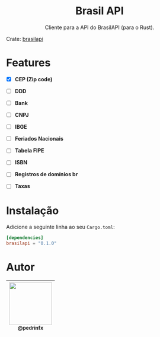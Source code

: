 <div align="center">

# Brasil API

Cliente para a API do BrasilAPI (para o Rust).

</div>

Crate: [brasilapi](https://crates.io/crates/brasilapi)

# Features
 - [x] **CEP (Zip code)**
 - [ ] **DDD**
 - [ ] **Bank**
 - [ ] **CNPJ**
 - [ ] **IBGE**
 - [ ] **Feriados Nacionais**
 - [ ] **Tabela FIPE**
 - [ ] **ISBN**
 - [ ] **Registros de domínios br**
 - [ ] **Taxas**


# Instalação
Adicione a seguinte linha ao seu `Cargo.toml`:

```toml
[dependencies]
brasilapi = "0.1.0"
```

# Autor
<div align="center">

| [<img src="https://github.com/pedrinfx.png?size=115" width=115><br><sub>@pedrinfx</sub>](https://github.com/pedrinfx) |
| :-------------------------------------------------------------------------------------------------------------------: |


</div>